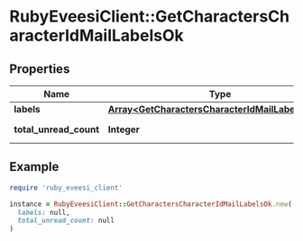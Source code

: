# RubyEveesiClient::GetCharactersCharacterIdMailLabelsOk

## Properties

| Name | Type | Description | Notes |
| ---- | ---- | ----------- | ----- |
| **labels** | [**Array&lt;GetCharactersCharacterIdMailLabelsLabel&gt;**](GetCharactersCharacterIdMailLabelsLabel.md) | labels array | [optional] |
| **total_unread_count** | **Integer** | total_unread_count integer | [optional] |

## Example

```ruby
require 'ruby_eveesi_client'

instance = RubyEveesiClient::GetCharactersCharacterIdMailLabelsOk.new(
  labels: null,
  total_unread_count: null
)
```

